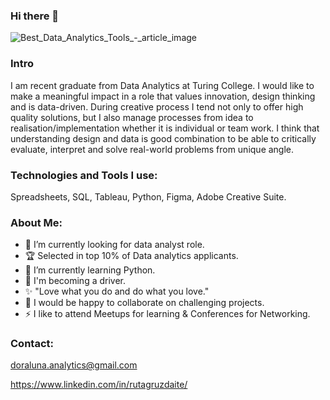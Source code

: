 ### Hi there 👋

![Best_Data_Analytics_Tools_-_article_image](https://github.com/Doraluna-analytics/Doraluna-analytics/assets/143210222/d74220ec-d8c1-4e98-ad9d-35ae5e24b873)

### Intro
I am recent graduate from Data Analytics at Turing College.
I would like to make a meaningful impact in a role that values innovation, design thinking and is data-driven. 
During creative process I tend not only to offer high quality solutions, but I also manage processes from idea to realisation/implementation whether it is individual or team work. I think that understanding design and data is good combination to be able to critically evaluate, interpret and solve real-world problems from unique angle.

### Technologies and Tools I use:
Spreadsheets, SQL, Tableau, Python, Figma, Adobe Creative Suite.


### About Me:
- 🔭 I’m currently looking for data analyst role.
- 🏆 Selected in top 10% of Data analytics applicants.
- 🌱 I’m currently learning Python.
- 🚀 I'm becoming a driver.
- ✨ "Love what you do and do what you love."
- 👯 I would be happy to collaborate on challenging projects.
- ⚡ I like to attend Meetups for learning & Conferences for Networking.


### Contact:
doraluna.analytics@gmail.com

https://www.linkedin.com/in/rutagruzdaite/
 
<!--
**Doraluna-analytics/Doraluna-analytics** is a ✨ _special_ ✨ repository because its `README.md` (this file) appears on your GitHub profile.

Here are some ideas to get you started:

- 🔭 I’m currently working on ...
- 🌱 I’m currently learning ...
- 👯 I’m looking to collaborate on ...
- 🤔 I’m looking for help with ...
- 💬 Ask me about ...
- 📫 How to reach me: ...
- 😄 Pronouns: ...
- ⚡ Fun fact: ...
-->
